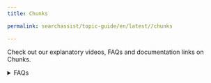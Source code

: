 ```yaml
---
title: Chunks

permalink: searchassist/topic-guide/en/latest//chunks

---
```

<!--#### Topic Guide
###### Chunks-->

  Check out our explanatory videos, FAQs and documentation links on Chunks.


<details>
  <summary>FAQs
  </summary>

  <a class="doc-link" target="_blank" href="">
 
 What is a chunk and how is it extracted?

</a>

 <a class="doc-link" target="_blank" href="">
 
 What are the different parameters on which I can filter the chunks?

</a>

 <a class="doc-link" target="_blank" href="">
 
 How do I edit chunks, and what fields can I modify?

</a>
 

</details>


